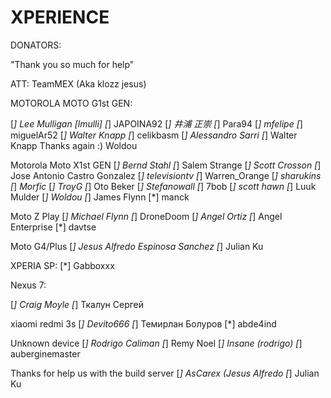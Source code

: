 XPERIENCE 
=========

DONATORS:

"Thank you so much for help"

ATT: TeamMEX (Aka klozz jesus)

MOTOROLA MOTO G1st GEN:

[*] Lee Mulligan [lmulli]
[*] JAPOINA92
[*] 井浦 正崇
[*] Para94
[*] mfelipe
[*] miguelAr52
[*] Walter Knapp 
[*] celikbasm
[*] Alessandro Sarri
[*] Walter Knapp Thanks again :) Woldou

Motorola Moto X1st GEN
[*] Bernd Stahl
[*] Salem Strange
[*] Scott Crosson
[*] Jose Antonio Castro Gonzalez
[*] televisiontv
[*] Warren_Orange
[*] sharukins
[*] _Morfic_
[*] TroyG
[*] Oto Beker
[*] Stefanowall
[*] 7bob
[*] scott hawn
[*] Luuk Mulder
[*] Woldou
[*] James Flynn
[*] manck

Moto Z Play
[*] Michael Flynn
[*] DroneDoom
[*] Angel Ortiz
[*] Angel Enterprise
[*] davtse

Moto G4/Plus
[*] Jesus Alfredo Espinosa Sanchez
[*] Julian Ku

XPERIA SP:
[*] Gabboxxx

Nexus 7:

[*] Craig Moyle
[*] Ткалун Сергей

xiaomi redmi 3s
[*] Devito666
[*] Темирлан Болуров
[*] abde4ind

Unknown device
[*] Rodrigo Caliman
[*] Remy Noel
[*] Insane (rodrigo)
[*] auberginemaster 


Thanks for help us with the build server
[*] AsCarex (Jesus Alfredo
[*] Julian Ku
